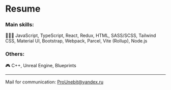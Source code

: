 # Resume


### Main skills:
👨🏼‍💻 JavaScript, TypeScript, React, Redux, HTML, SASS/SCSS, Tailwind CSS, Material UI, Bootstrap, Webpack, Parcel, Vite (Rollup), Node.js

### Others:
🎮 C++, Unreal Engine, Blueprints

- - -
Mail for communication: <ProUnebit@yandex.ru>
